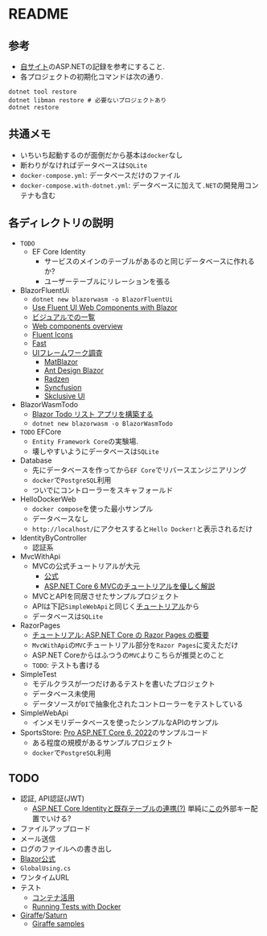 # README

## 参考
- [自サイト](https://phasetr.com/archive/fc/pg/fsharp/#f)のASP.NETの記録を参考にすること.
- 各プロジェクトの初期化コマンドは次の通り.

```shell
dotnet tool restore
dotnet libman restore # 必要ないプロジェクトあり
dotnet restore
```

## 共通メモ
- いちいち起動するのが面倒だから基本は`docker`なし
- 断わりがなければデータベースは`SQLite`
- `docker-compose.yml`: データベースだけのファイル
- `docker-compose.with-dotnet.yml`: データベースに加えて`.NET`の開発用コンテナも含む

## 各ディレクトリの説明
- `TODO`
    - EF Core Identity
        - サービスのメインのテーブルがあるのと同じデータベースに作れるか?
        - ユーザーテーブルにリレーションを張る
- BlazorFluentUi
    - `dotnet new blazorwasm -o BlazorFluentUi`
    - [Use Fluent UI Web Components with Blazor](https://learn.microsoft.com/ja-jp/fluent-ui/web-components/integrations/blazor)
    - [ビジュアルでの一覧](https://brave-cliff-0c0c93310.azurestaticapps.net/)
    - [Web components overview](https://learn.microsoft.com/en-us/fluent-ui/web-components/components/overview)
    - [Fluent Icons](https://fluenticons.co/)
    - [Fast](https://www.fast.design/)
    - [UIフレームワーク調査](https://blazor-master.com/blazor-ui-framework/)
        - [MatBlazor](https://www.matblazor.com/)
        - [Ant Design Blazor](https://antblazor.com/en-US/)
        - [Radzen](https://blazor.radzen.com/)
        - [Syncfusion](https://www.syncfusion.com/blazor-components)
        - [Skclusive UI](https://skclusive.github.io/Skclusive.Material.Docs/)
- BlazorWasmTodo
    - [Blazor Todo リスト アプリを構築する](https://learn.microsoft.com/ja-jp/aspnet/core/blazor/tutorials/build-a-blazor-app?view=aspnetcore-6.0&pivots=webassembly)
    - `dotnet new blazorwasm -o BlazorWasmTodo`
- `TODO` EFCore
    - `Entity Framework Core`の実験場.
    - 壊しやすいようにデータベースは`SQLite`
- Database
    - 先にデータベースを作ってから`EF Core`でリバースエンジニアリング
    - `docker`で`PostgreSQL`利用
    - ついでにコントローラーをスキャフォールド
- HelloDockerWeb
    - `docker compose`を使った最小サンプル
    - データベースなし
    - `http://localhost/`にアクセスすると`Hello Docker!`と表示されるだけ
- IdentityByController
    - 認証系
- MvcWithApi
    - MVCの公式チュートリアルが大元
        - [公式](https://learn.microsoft.com/ja-jp/aspnet/core/tutorials/first-mvc-app/start-mvc?view=aspnetcore-6.0&tabs=visual-studio)
        - [ASP.NET Core 6 MVCのチュートリアルを優しく解説](https://masa7blog.com/asp-net-core-6-mvc-tutorial/)
    - MVCとAPIを同居させたサンプルプロジェクト
    - APIは下記`SimpleWebApi`と同じく[チュートリアル](https://learn.microsoft.com/ja-jp/aspnet/core/tutorials/first-web-api?view=aspnetcore-7.0&tabs=visual-studio)から
    - データベースは`SQLite`
- RazorPages
    - [チュートリアル: ASP.NET Core の Razor Pages の概要](https://learn.microsoft.com/ja-jp/aspnet/core/tutorials/razor-pages/razor-pages-start?view=aspnetcore-6.0&tabs=visual-studio-code)
    - `MvcWithApi`の`MVC`チュートリアル部分を`Razor Pages`に変えただけ
    - ASP.NET Coreからはふつうの`MVC`よりこちらが推奨とのこと
    - `TODO`: テストも書ける
- SimpleTest
    - モデルクラスが一つだけあるテストを書いたプロジェクト
    - データベース未使用
    - データソースが`DI`で抽象化されたコントローラーをテストしている
- SimpleWebApi
    - インメモリデータベースを使ったシンプルなAPIのサンプル
- SportsStore: [Pro ASP.NET Core 6, 2022](https://github.com/Apress/pro-asp.net-core-6/tree/main/11%20-%20SportsStore%20-%205)のサンプルコード
    - ある程度の規模があるサンプルプロジェクト
    - `docker`で`PostgreSQL`利用

## TODO
- 認証, API認証(JWT)
    - [ASP.NET Core Identityと既存テーブルの連携(?)](https://learn.microsoft.com/ja-jp/aspnet/core/security/authentication/customize-identity-model?view=aspnetcore-7.0)
    単純に[この](https://gavilan.blog/2018/04/15/relationship-between-tables-and-aspnetusers/)外部キー配置でいける?
- ファイルアップロード
- メール送信
- ログのファイルへの書き出し
- [Blazor公式](https://dotnet.microsoft.com/ja-jp/apps/aspnet/web-apps/blazor)
- `GlobalUsing.cs`
- ワンタイムURL
- テスト
    - [コンテナ活用](https://github.com/testcontainers/testcontainers-dotnet)
    - [Running Tests with Docker](https://github.com/dotnet/dotnet-docker/blob/main/samples/run-tests-in-sdk-container.md)
- [Giraffe](https://github.com/giraffe-fsharp/Giraffe)/[Saturn](https://saturnframework.org/)
    - [Giraffe samples](https://github.com/giraffe-fsharp/samples)
